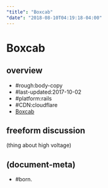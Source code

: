 ```yaml
---
"title": "Boxcab"
"date": "2018-08-10T04:19:18-04:00"
---
```

# Boxcab

## overview

  - #rough:body-copy
  - #last-updated:2017-10-02
  - #platform:rails
  - #CDN:cloudflare
  - [Boxcab](https://devcenter.heroku.com/articles/boxcab)




## freeform discussion

(thing about high voltage)




## (document-meta)
  - #born.
